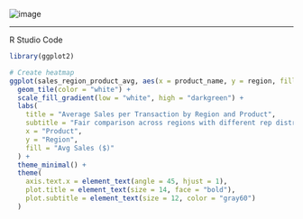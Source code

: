 ![image](https://github.com/user-attachments/assets/85e5bad0-6b4b-4964-8180-82223ded9323)

---
R Studio Code
```r 
library(ggplot2)

# Create heatmap
ggplot(sales_region_product_avg, aes(x = product_name, y = region, fill = avg_sales)) +
  geom_tile(color = "white") +
  scale_fill_gradient(low = "white", high = "darkgreen") +
  labs(
    title = "Average Sales per Transaction by Region and Product",
    subtitle = "Fair comparison across regions with different rep distributions",
    x = "Product",
    y = "Region",
    fill = "Avg Sales ($)"
  ) +
  theme_minimal() +
  theme(
    axis.text.x = element_text(angle = 45, hjust = 1),
    plot.title = element_text(size = 14, face = "bold"),
    plot.subtitle = element_text(size = 12, color = "gray60")
  )

```

